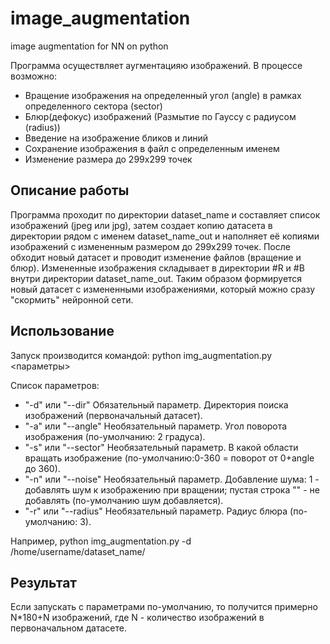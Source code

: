 # image_augmentation
image augmentation for NN on python

Программа осуществляет аугментацияю изображений.
В процессе возможно:
* Вращение изображения на определенный угол (angle) в рамках определенного сектора (sector)
* Блюр(дефокус) изображений (Размытие по Гауссу с радиусом (radius))
* Введение на изображение бликов и линий
* Сохранение изображения в файл с определенным именем  
* Изменение размера до 299х299 точек  
  
## Описание работы
Программа проходит по директории dataset_name и составляет список изображений (jpeg или jpg), затем создает копию датасета в директории рядом c именем dataset_name_out и наполняет её копиями изображений с измененным размером до 299х299 точек. После обходит новый датасет и проводит изменение файлов (вращение и блюр). Измененные изображения складывает в директории #R и #B внутри директории dataset_name_out. Таким образом формируется новый датасет с измененными изображениями, который можно сразу "скормить" нейронной сети.  
  
## Использование
Запуск производится командой: python img_augmentation.py <параметры>  
  
Список параметров:
* "-d" или "--dir" Обязательный параметр. Директория поиска изображений (первоначальный датасет).  
* "-a" или "--angle" Необязательный параметр. Угол поворота изображения (по-умолчанию: 2 градуса).  
* "-s" или "--sector" Необязательный параметр. В какой области вращать изображение (по-умолчанию:0-360 = поворот от 0+angle до 360).  
* "-n" или "--noise" Необязательный параметр. Добавление шума: 1 - добавлять шум к изображению при вращении; пустая строка "" - не добавлять (по-умолчанию шум добавляется).  
* "-r" или "--radius" Необязательный параметр. Радиус блюра (по-умолчанию: 3).  
  
Например, python img_augmentation.py -d /home/username/dataset_name/
  
## Результат  
Если запускать с параметрами по-умолчанию, то получится примерно N*180+N изображений, где N - количество изображений в первоначальном датасете.  
  
